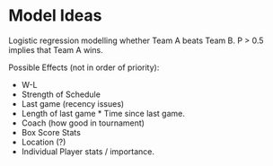 # Model Ideas

Logistic regression modelling whether Team A beats Team B.  P > 0.5 implies that Team A wins.

Possible Effects (not in order of priority):
- W-L
- Strength of Schedule
- Last game (recency issues)
- Length of last game * Time since last game.
- Coach (how good in tournament)
- Box Score Stats
- Location (?)
- Individual Player stats / importance.
